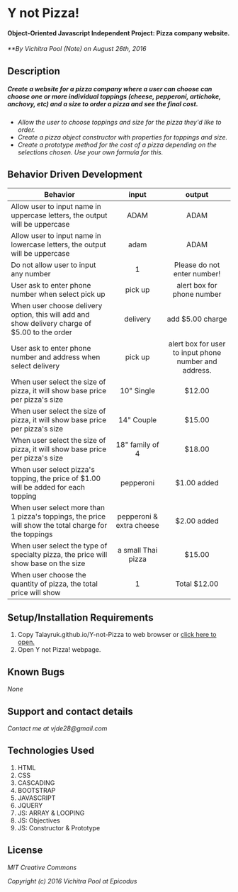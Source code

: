 
# Y not Pizza!

#### Object-Oriented Javascript Independent Project: Pizza company website.

_**By Vichitra Pool (Note) on August 26th, 2016_

## Description

##### _Create a website for a pizza company where a user can choose can choose one or more individual toppings (cheese, pepperoni, artichoke, anchovy, etc) and a size to order a pizza and see the final cost._
- _Allow the user to choose toppings and size for the pizza they'd like to order._
- _Create a pizza object constructor with properties for toppings and size._
- _Create a prototype method for the cost of a pizza depending on the selections chosen. Use your own formula for this._


## Behavior Driven Development
|Behavior | input | output|
|--- | :---: | :---: |
|Allow user to input name in uppercase letters, the output will be uppercase | ADAM | ADAM
|Allow user to input name in lowercase letters, the output will be uppercase| adam | ADAM
|Do not allow user to input any number | 1 | Please do not enter number!
|User ask to enter phone number when select pick up | pick up | alert box for phone number
|When user choose delivery option, this will add and show delivery charge of $5.00 to the order | delivery | add $5.00 charge
|User ask to enter phone number and address when select delivery | pick up | alert box for user to input phone number and address.
|When user select the size of pizza, it will show base price per pizza's size | 10" Single | $12.00
|When user select the size of pizza, it will show base price per pizza's size | 14" Couple | $15.00
|When user select the size of pizza, it will show base price per pizza's size | 18" family of 4 | $18.00
|When user select pizza's topping, the price of $1.00 will be added for each topping | pepperoni | $1.00 added
|When user select more than 1 pizza's toppings, the price will show the total charge for the toppings | pepperoni & extra cheese | $2.00 added
|When user select the type of specialty pizza, the price will show base on the size | a small Thai pizza | $15.00
|When user choose the quantity of pizza, the total price will show | 1 | Total $12.00

## Setup/Installation Requirements
1. Copy Talayruk.github.io/Y-not-Pizza to web browser or [click here to open.](http://Talayruk.github.io/Y-not-Pizza)
2. Open Y not Pizza! webpage.

## Known Bugs
_None_

## Support and contact details
_Contact me at vjde28@gmail.com_

## Technologies Used

1. HTML
2. CSS
3. CASCADING
4. BOOTSTRAP
5. JAVASCRIPT
6. JQUERY
7. JS: ARRAY & LOOPING
8. JS: Objectives
9. JS: Constructor & Prototype

## License

_*MIT Creative Commons*_

_Copyright (c) 2016 Vichitra Pool at Epicodus_
